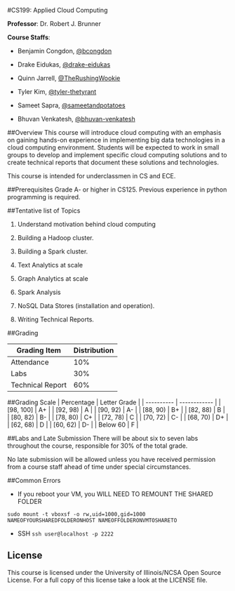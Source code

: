 #CS199: Applied Cloud Computing

<b>Professor</b>: Dr. Robert J. Brunner

<b>Course Staffs</b>:

- Benjamin Congdon, [@bcongdon](https://github.com/bcongdon)

- Drake Eidukas, [@drake-eidukas](https://github.com/)

- Quinn Jarrell, [@TheRushingWookie](https://github.com/TheRushingWookie)

- Tyler Kim, [@tyler-thetyrant](https://github.com/tyler-thetyrant)

- Sameet Sapra, [@sameetandpotatoes](https://github.com/sameetandpotatoes)

- Bhuvan Venkatesh, [@bhuvan-venkatesh](https://github.com/bhuvan-venkatesh)

##Overview
This course will introduce cloud computing with an emphasis on gaining hands-on experience in implementing big data technologies in a cloud computing environment. Students will be expected to work in small groups to develop and implement specific cloud computing solutions and to create technical reports that document these solutions and technologies.

This course is intended for underclassmen in CS and ECE.

##Prerequisites
Grade A- or higher in CS125. Previous experience in python programming is required.

##Tentative list of Topics
1) Understand motivation behind cloud computing

2) Building a Hadoop cluster.

3) Building a Spark cluster.

4) Text Analytics at scale

5) Graph Analytics at scale

6) Spark Analysis

7) NoSQL Data Stores (installation and operation).

8) Writing Technical Reports.


##Grading

| **Grading Item**      | **Distribution** |
| --------------------- | -------------- |
| Attendance            | 10%            |
| Labs                  | 30%            |
| Technical Report      | 60%            |


##Grading Scale
| Percentage | Letter Grade |
| ---------- | ------------ |
| [98, 100]     | A+           |
| [92, 98)      | A            |
| [90, 92)      | A-           |
| [88, 90)      | B+           |
| [82, 88)      | B            |
| [80, 82)      | B-           |
| [78, 80)      | C+           |
| [72, 78)      | C            |
| [70, 72)      | C-           |
| [68, 70)      | D+           |
| [62, 68)     | D            |
| [60, 62)      | D-           |
| Below 60   | F            |


##Labs and Late Submission
There will be about six to seven labs throughout the course, responsible for 30% of the total grade.

No late submission will be allowed unless you have received permission from a course staff ahead of time under special circumstances.


##Common Errors
* If you reboot your VM, you WILL NEED TO REMOUNT THE SHARED FOLDER

`sudo mount -t vboxsf -o rw,uid=1000,gid=1000 NAMEOFYOURSHAREDFOLDERONHOST NAMEOFFOLDERONVMTOSHARETO`

* SSH
`ssh user@localhost -p 2222`



## License
This course is licensed under the University of Illinois/NCSA Open Source License. For a full copy of this license take a look at the LICENSE file.
